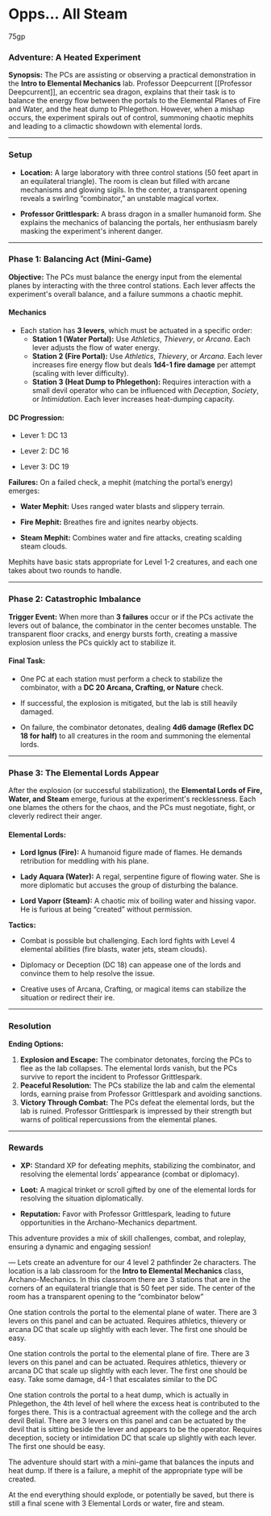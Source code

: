 # Opps… All Steam


75gp

### Adventure: **A Heated Experiment**

**Synopsis:**
The PCs are assisting or observing a practical demonstration in the **Intro to Elemental Mechanics** lab. Professor Deepcurrent [[Professor Deepcurrent]], an eccentric sea dragon, explains that their task is to balance the energy flow between the portals to the Elemental Planes of Fire and Water, and the heat dump to Phlegethon. However, when a mishap occurs, the experiment spirals out of control, summoning chaotic mephits and leading to a climactic showdown with elemental lords.

---

### **Setup**

- **Location:** A large laboratory with three control stations (50 feet apart in an equilateral triangle). The room is clean but filled with arcane mechanisms and glowing sigils. In the center, a transparent opening reveals a swirling “combinator,” an unstable magical vortex.

- **Professor Grittlespark:** A brass dragon in a smaller humanoid form. She explains the mechanics of balancing the portals, her enthusiasm barely masking the experiment's inherent danger.

---

### **Phase 1: Balancing Act (Mini-Game)**

**Objective:** The PCs must balance the energy input from the elemental planes by interacting with the three control stations. Each lever affects the experiment's overall balance, and a failure summons a chaotic mephit.

#### Mechanics

- Each station has **3 levers**, which must be actuated in a specific order:
  - **Station 1 (Water Portal):** Use *Athletics*, *Thievery*, or *Arcana*. Each lever adjusts the flow of water energy.
  - **Station 2 (Fire Portal):** Use *Athletics*, *Thievery*, or *Arcana*. Each lever increases fire energy flow but deals **1d4-1 fire damage** per attempt (scaling with lever difficulty).
  - **Station 3 (Heat Dump to Phlegethon):** Requires interaction with a small devil operator who can be influenced with *Deception*, *Society*, or *Intimidation*. Each lever increases heat-dumping capacity.

#### DC Progression:

- Lever 1: DC 13  

- Lever 2: DC 16  

- Lever 3: DC 19  

**Failures:**
On a failed check, a mephit (matching the portal’s energy) emerges:

- **Water Mephit:** Uses ranged water blasts and slippery terrain.  

- **Fire Mephit:** Breathes fire and ignites nearby objects.  

- **Steam Mephit:** Combines water and fire attacks, creating scalding steam clouds.  

Mephits have basic stats appropriate for Level 1-2 creatures, and each one takes about two rounds to handle.

---

### **Phase 2: Catastrophic Imbalance**

**Trigger Event:**
When more than **3 failures** occur or if the PCs activate the levers out of balance, the combinator in the center becomes unstable. The transparent floor cracks, and energy bursts forth, creating a massive explosion unless the PCs quickly act to stabilize it.

#### Final Task:

- One PC at each station must perform a check to stabilize the combinator, with a **DC 20 Arcana, Crafting, or Nature** check.

- If successful, the explosion is mitigated, but the lab is still heavily damaged.  

- On failure, the combinator detonates, dealing **4d6 damage (Reflex DC 18 for half)** to all creatures in the room and summoning the elemental lords.

---

### **Phase 3: The Elemental Lords Appear**

After the explosion (or successful stabilization), the **Elemental Lords of Fire, Water, and Steam** emerge, furious at the experiment's recklessness. Each one blames the others for the chaos, and the PCs must negotiate, fight, or cleverly redirect their anger.

#### Elemental Lords:

- **Lord Ignus (Fire):** A humanoid figure made of flames. He demands retribution for meddling with his plane.  

- **Lady Aquara (Water):** A regal, serpentine figure of flowing water. She is more diplomatic but accuses the group of disturbing the balance.  

- **Lord Vaporr (Steam):** A chaotic mix of boiling water and hissing vapor. He is furious at being “created” without permission.

**Tactics:**

- Combat is possible but challenging. Each lord fights with Level 4 elemental abilities (fire blasts, water jets, steam clouds).  

- Diplomacy or Deception (DC 18) can appease one of the lords and convince them to help resolve the issue.  

- Creative uses of Arcana, Crafting, or magical items can stabilize the situation or redirect their ire.

---

### **Resolution**

**Ending Options:**
1. **Explosion and Escape:** The combinator detonates, forcing the PCs to flee as the lab collapses. The elemental lords vanish, but the PCs survive to report the incident to Professor Grittlespark.
2. **Peaceful Resolution:** The PCs stabilize the lab and calm the elemental lords, earning praise from Professor Grittlespark and avoiding sanctions.
3. **Victory Through Combat:** The PCs defeat the elemental lords, but the lab is ruined. Professor Grittlespark is impressed by their strength but warns of political repercussions from the elemental planes.

---

### **Rewards**

- **XP:** Standard XP for defeating mephits, stabilizing the combinator, and resolving the elemental lords’ appearance (combat or diplomacy).  

- **Loot:** A magical trinket or scroll gifted by one of the elemental lords for resolving the situation diplomatically.  

- **Reputation:** Favor with Professor Grittlespark, leading to future opportunities in the Archano-Mechanics department.  

This adventure provides a mix of skill challenges, combat, and roleplay, ensuring a dynamic and engaging session!

—
Lets create an adventure for our 4 level 2 pathfinder 2e characters. The location is a lab classroom for the **Intro to Elemental Mechanics**  class, Archano-Mechanics. In this classroom there are 3 stations that are in the corners of an equilateral triangle that is 50 feet per side. The center of the room has a transparent opening to the “combinator below”

One station controls the portal to the elemental plane of water. There are 3 levers on this panel and can be actuated. Requires athletics, thievery or arcana DC that scale up slightly with each lever. The first one should be easy.

One station controls the portal to the elemental plane of fire. There are 3 levers on this panel and can be actuated. Requires athletics, thievery or arcana DC that scale up slightly with each lever. The first one should be easy. Take some damage, d4-1 that escalates similar to the DC

One station controls the portal to a heat dump, which is actually in Phlegethon, the 4th level of hell where the excess heat is contributed to the forges there. This is a contractual agreement with the college and the arch devil Belial. There are 3 levers on this panel and can be actuated by the devil that is sitting beside the lever and appears to be the operator. Requires deception, society or intimidation DC that scale up slightly with each lever. The first one should be easy.

The adventure should start with a mini-game that balances the inputs and heat dump. If there is a failure, a mephit of the appropriate type will be created.

At the end everything should explode, or potentially be saved, but there is still a final scene with 3 Elemental Lords or water, fire and steam.
